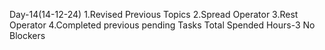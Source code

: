 Day-14(14-12-24)
  1.Revised Previous Topics 
  2.Spread Operator
  3.Rest Operator
  4.Completed previous pending Tasks
Total Spended Hours-3
No Blockers